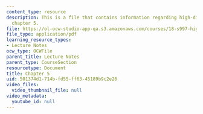 ```yaml
---
content_type: resource
description: This is a file that contains information regarding high-dimensional statistics
  chapter 5.
file: https://ol-ocw-studio-app-qa.s3.amazonaws.com/courses/18-s997-high-dimensional-statistics-spring-2015/501374d1714bfd55ff6345189b9c2e26_MIT18_S997S15_Chapter5.pdf
file_type: application/pdf
learning_resource_types:
- Lecture Notes
ocw_type: OCWFile
parent_title: Lecture Notes
parent_type: CourseSection
resourcetype: Document
title: Chapter 5
uid: 501374d1-714b-fd55-ff63-45189b9c2e26
video_files:
  video_thumbnail_file: null
video_metadata:
  youtube_id: null
---
```

